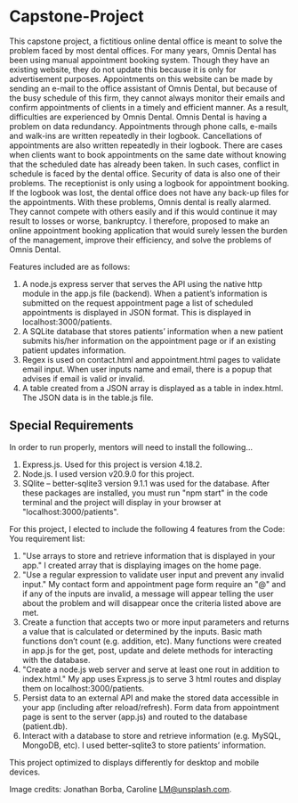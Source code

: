# Capstone-Project

This capstone project, a fictitious online dental office is meant to solve the problem faced by most dental offices.
For many years, Omnis Dental has been using manual appointment booking system. Though they have an existing website, they do not update this because it is only for advertisement purposes. Appointments on this website can be made by sending an e-mail to the office assistant of Omnis Dental, but because of the busy schedule of this firm, they cannot always monitor their emails and confirm appointments of clients in a timely and efficient manner. As a result, difficulties are experienced by Omnis Dental.
Omnis Dental is having a problem on data redundancy. Appointments through phone calls, e-mails and walk-ins are written repeatedly in their logbook. Cancellations of appointments are also written repeatedly in their logbook.
There are cases when clients want to book appointments on the same date without knowing that the scheduled date has already been taken. In such cases, conflict in schedule is faced by the dental office.
Security of data is also one of their problems. The receptionist is only using a logbook for appointment booking. If the logbook was lost, the dental office does not have any back-up files for the appointments. 
With these problems, Omnis dental is really alarmed. They cannot compete with others easily and if this would continue it may result to losses or worse, bankruptcy. I therefore, proposed to make an online appointment booking application that would surely lessen the burden of the management, improve their efficiency, and solve the problems of Omnis Dental.

Features included are as follows:
1. A node.js express server that serves the API using the native http module in the app.js file (backend). 
When a patient’s information is submitted on the request appointment page a list of scheduled appointments is displayed in JSON format. This is displayed in localhost:3000/patients.
2. A SQLite database that stores patients’ information when a new patient submits his/her information on the appointment page or if an existing patient updates information.
3. Regex is  used on contact.html and appointment.html pages to validate email input. When user inputs name and email, there is a popup that advises if email is valid or invalid.
5. A table created from a JSON array is displayed as a table in index.html. The JSON data is in the table.js file.

## Special Requirements

In order to run properly, mentors will need to install the following...

1. Express.js. Used for this project is version 4.18.2.
2. Node.js. I used version v20.9.0 for this project.
3. SQlite – better-sqlite3 version 9.1.1 was used for the database.
After these packages are installed, you must run "npm start" in the code terminal and the project will display in your browser at "localhost:3000/patients".

For this project, I elected to include the following 4 features from the Code: You requirement list:
1. "Use arrays to store and retrieve information that is displayed in your app." I created array that is displaying images on the home page. 
2. "Use a regular expression to validate user input and prevent any invalid input." My contact form and appointment page form require an "@" and if any of the inputs are invalid, a message will appear telling the user about the problem and will disappear once the criteria listed above are met.
3. Create a function that accepts two or more input parameters and returns a value that is calculated or determined by the inputs.  Basic math functions don’t count (e.g. addition, etc). Many functions were created in app.js for the get, post, update and delete methods for interacting with the database.
4. "Create a node.js web server and serve at least one rout in addition to index.html." My app uses Express.js to serve 3 html routes and display them on localhost:3000/patients. 
5. Persist data to an external API and make the stored data accessible in your app (including after reload/refresh). Form data from appointment page is sent to the server (app.js) and routed to the database (patient.db).
6. Interact with a database to store and retrieve information (e.g. MySQL, MongoDB, etc). I used better-sqlite3 to store patients’ information.

This project optimized to displays differently for desktop and mobile devices.

Image credits: Jonathan Borba, Caroline LM@unsplash.com.
